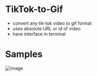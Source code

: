 # TikTok-to-Gif

- convert any tik-tok video to gif format
- uses absolute URL or id of video
- have interface in terminal

# Samples
![image](https://user-images.githubusercontent.com/64310996/182824332-77910173-faa8-45d8-89dc-d2ffa1b74d7a.png)
